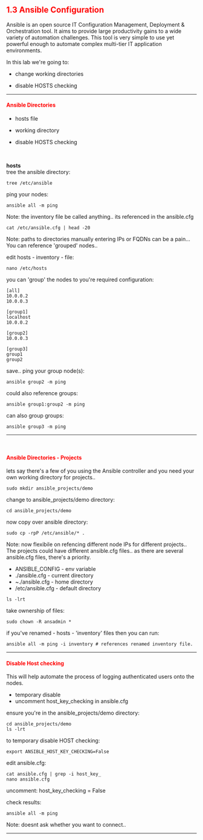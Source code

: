 ## <font color='red'>1.3 Ansible Configuration</font>
Ansible is an open source IT Configuration Management, Deployment & Orchestration tool. It aims to provide large productivity gains to a wide variety of automation challenges. This tool is very simple to use yet powerful enough to automate complex multi-tier IT application environments. 


In this lab we're going to:
* change working directories

* disable HOSTS checking

---

#### <font color='red'>Ansible Directories</font>
* hosts file
* working directory

* disable HOSTS checking

</br>

**hosts**  
tree the ansible directory:
```
tree /etc/ansible
```
ping your nodes:
```
ansible all -m ping
```
Note: the inventory file be called anything..  its referenced in the ansible.cfg
```
cat /etc/ansible.cfg | head -20
```
Note: paths to directories
manually entering IPs or FQDNs can be a pain...  You can reference 'grouped' nodes..

edit hosts - inventory - file:
```
nano /etc/hosts
```
you can 'group' the nodes to you're required configuration:
```
[all]
10.0.0.2
10.0.0.3

[group1]
localhost
10.0.0.2

[group2]
10.0.0.3

[group3]
group1
group2
```
save..
ping your group node(s):
```
ansible group2 -m ping
```
could also reference groups:
```
ansible group1:group2 -m ping
```
can also group groups:
```
ansible group3 -m ping
```

---

</br>

#### <font color='red'>Ansible Directories - Projects</font>  

lets say there's a few of you using the Ansible controller and you need your own working directory for projects..
```
sudo mkdir ansible_projects/demo
```
change to ansible_projects/demo directory:
```
cd ansible_projects/demo
```
now copy over ansible directory:
```
sudo cp -rpP /etc/ansible/* .
```
Note: now flexibile on refencing different node IPs for different projects..
The projects could have different ansible.cfg files..  as there are several ansible.cfg files, there's a priority.
* ANSIBLE_CONFIG - env variable
* ./ansible.cfg - current directory
* ~./ansible.cfg - home directory
* /etc/ansible.cfg - default directory
```
ls -lrt
```
take ownership of files:
```
sudo chown -R ansadmin *
```
if you've renamed - hosts - 'inventory' files then you can run:
```
ansible all -m ping -i inventory # references renamed inventory file.
```

---

#### <font color='red'>Disable Host checking</font>
This will help automate the process of logging authenticated users onto the nodes.  
* temporary disable 
* uncomment host_key_checking in ansible.cfg

ensure you're in the ansible_projects/demo directory:
```
cd ansible_projects/demo
ls -lrt
```
to temporary disable HOST checking:
```
export ANSIBLE_HOST_KEY_CHECKING=False
```
edit ansible.cfg:
```
cat ansible.cfg | grep -i host_key_
nano ansible.cfg
```
uncomment: host_key_checking = False

check results:
```
ansible all -m ping
```
Note: doesnt ask whether you want to connect..

---